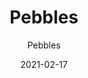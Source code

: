 ---
designer: "Endless Knot"
description: "Color%20Name%3A%20Celadon%0AMaterial%3A%20Wool/Silk%0APile%3A%20CutStyle%3A%20Abstract"
image_primary: "img/Celadon-600x748.jpg"
manufacturer: "Endless Knot"
href: "https://endlessknotrugs.com/product/pebbles-celadon/"
subtitle: "Pebbles"
tags: 
  - "celadon"
  - "wool/silk"
  - "cut"
  - "abstract"
  - "Endless Knot"
  - "Hand-Knotted Rugs"
title: "Pebbles"
category: "hand-knotted-rugs"
slug: "/manufacturers/endless-knot/hand-knotted-rugs/endless-knot-pebbles"
date: "2021-02-17"
---